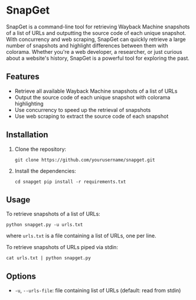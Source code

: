 SnapGet
=======

SnapGet is a command-line tool for retrieving Wayback Machine snapshots of a list of URLs and outputting the source code of each unique snapshot. With concurrency and web scraping, SnapGet can quickly retrieve a large number of snapshots and highlight differences between them with colorama. Whether you're a web developer, a researcher, or just curious about a website's history, SnapGet is a powerful tool for exploring the past.

Features
--------

-   Retrieve all available Wayback Machine snapshots of a list of URLs
-   Output the source code of each unique snapshot with colorama highlighting
-   Use concurrency to speed up the retrieval of snapshots
-   Use web scraping to extract the source code of each snapshot

Installation
------------

1.  Clone the repository:

    `git clone https://github.com/yourusername/snapget.git`

2.  Install the dependencies:

    `cd snapget
    pip install -r requirements.txt`

Usage
-----

To retrieve snapshots of a list of URLs:

`python snapget.py -u urls.txt`

where `urls.txt` is a file containing a list of URLs, one per line.

To retrieve snapshots of URLs piped via stdin:

`cat urls.txt | python snapget.py`

Options
-------

-   `-u`, `--urls-file`: file containing list of URLs (default: read from stdin)
